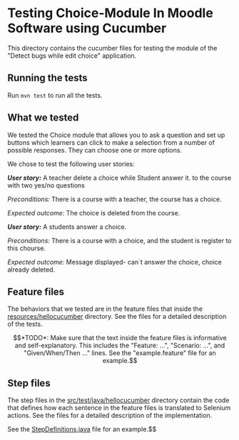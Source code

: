 # Testing Choice-Module In Moodle Software using Cucumber
This directory contains the cucumber files for testing the module of the "Detect bugs while edit choice" application.

## Running the tests
Run ```mvn test``` to run all the tests.

## What we tested
We tested the Choice module that allows you to ask a question and set up buttons which learners can click to make a selection from a number of possible responses. They can choose one or more options.

We chose to test the following user stories: 

***User story:*** A teacher delete a choice while Student answer it. to the course with two yes/no questions

*Preconditions:* There is a course with a teacher, the course has a choice. 

*Expected outcome:* The choice is deleted from the course.

***User story:*** A students answer a choice.

*Preconditions:* There is a course with a choice, and the student is register to this chourse.

*Expected outcome:* Message displayed- can`t answer the choice, choice already deleted.



## Feature files
The behaviors that we tested are in the feature files that inside the [resources/hellocucumber](resources/hellocucumber) directory. See the files for a detailed description of the tests.

$$*TODO*: Make sure that the text inside the feature files is informative and self-explanatory. This includes the "Feature: ...", "Scenario: ...", and "Given/When/Then ..." lines. See the "example.feature" file for an example.$$

## Step files
The step files in the [src/test/java/hellocucumber](src/test/java/hellocucumber) directory contain the code that defines how each sentence in the feature files is translated to Selenium actions. See the files for a detailed description of the implementation.

See the [StepDefinitions.java](src/test/java/hellocucumber/StepDefinitions.java) file for an example.$$

